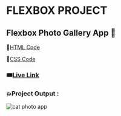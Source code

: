 # FLEXBOX PROJECT
## Flexbox Photo Gallery App  🤖

📌[HTML Code](./index.html)

📌[CSS Code](./styles.css)

### 🎟️[Live Link]() 


### 💥Project Output :  

![cat photo app](https://github.com/Abhinandan411/Fs-18-Assignments/assets/131553633/8a27fecd-d9e3-4c53-b318-9e8a52b9dbd7)

